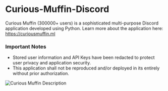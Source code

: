 # Curious-Muffin-Discord
Curious Muffin (300000+ users) is a sophisticated multi-purpose Discord application developed using Python.
Learn more about the application here: https://curiousmuffin.ml

### Important Notes
- Stored user information and API Keys have been redacted to protect user privacy and application security.
- This application shall not be reproduced and/or deployed in its entirely without prior authorization.

![Curious Muffin Description](https://i.imgur.com/PR1zHSR.jpg)
